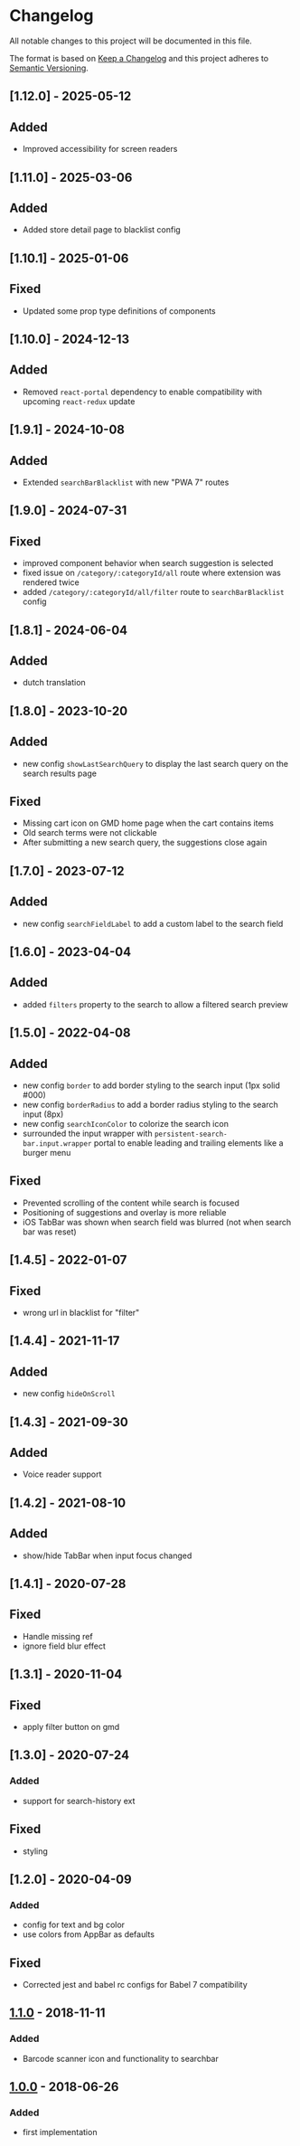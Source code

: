 # Changelog

All notable changes to this project will be documented in this file.

The format is based on [Keep a Changelog](http://keepachangelog.com/) and this project adheres to [Semantic Versioning](http://semver.org/).

## [1.12.0] - 2025-05-12
## Added
- Improved accessibility for screen readers

## [1.11.0] - 2025-03-06
## Added
- Added store detail page to blacklist config

## [1.10.1] - 2025-01-06
## Fixed
- Updated some prop type definitions of components

## [1.10.0] - 2024-12-13
## Added
- Removed `react-portal` dependency to enable compatibility with upcoming `react-redux` update

## [1.9.1] - 2024-10-08
## Added
- Extended `searchBarBlacklist` with new "PWA 7" routes

## [1.9.0] - 2024-07-31
## Fixed
- improved component behavior when search suggestion is selected
- fixed issue on `/category/:categoryId/all` route where extension was rendered twice
- added `/category/:categoryId/all/filter` route to `searchBarBlacklist` config

## [1.8.1] - 2024-06-04
## Added
- dutch translation

## [1.8.0] - 2023-10-20
## Added
- new config `showLastSearchQuery` to display the last search query on the search results page
## Fixed
- Missing cart icon on GMD home page when the cart contains items
- Old search terms were not clickable
- After submitting a new search query, the suggestions close again

## [1.7.0] - 2023-07-12
## Added
- new config `searchFieldLabel` to add a custom label to the search field

## [1.6.0] - 2023-04-04
## Added
- added `filters` property to the search to allow a filtered search preview

## [1.5.0] - 2022-04-08
## Added
- new config `border` to add border styling to the search input (1px solid #000)
- new config `borderRadius` to add a border radius styling to the search input (8px)
- new config `searchIconColor` to colorize the search icon
- surrounded the input wrapper with `persistent-search-bar.input.wrapper` portal to enable leading and trailing elements like a burger menu
## Fixed
- Prevented scrolling of the content while search is focused
- Positioning of suggestions and overlay is more reliable
- iOS TabBar was shown when search field was blurred (not when search bar was reset)

## [1.4.5] - 2022-01-07
## Fixed
- wrong url in blacklist for "filter"

## [1.4.4] - 2021-11-17
## Added
- new config `hideOnScroll`

## [1.4.3] - 2021-09-30
## Added
- Voice reader support

## [1.4.2] - 2021-08-10
## Added
- show/hide TabBar when input focus changed

## [1.4.1] - 2020-07-28
## Fixed
- Handle missing ref
- ignore field blur effect

## [1.3.1] - 2020-11-04
## Fixed
- apply filter button on gmd

## [1.3.0] - 2020-07-24
### Added
- support for search-history ext
## Fixed
- styling

## [1.2.0] - 2020-04-09
### Added
- config for text and bg color
- use colors from AppBar as defaults

## Fixed
- Corrected jest and babel rc configs for Babel 7 compatibility

## [1.1.0] - 2018-11-11
### Added
- Barcode scanner icon and functionality to searchbar

## [1.0.0] - 2018-06-26
### Added
- first implementation

[1.1.0]: https://github.com/shopgate-professional-services/ext-persistent-search-bar/compare/v1.0.0...v1.1.0
[1.0.0]: https://github.com/shopgate-professional-services/ext-persistent-search-bar/releases/v1.0.0
